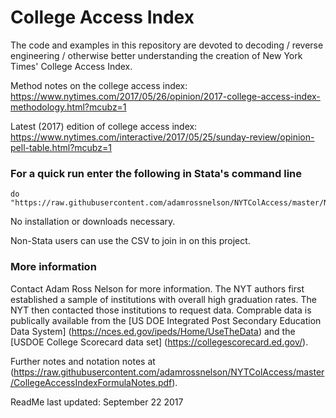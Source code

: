 # College Access Index

The code and examples in this repository are devoted to decoding / reverse engineering / otherwise better understanding the creation of New York Times' College Access Index.

Method notes on the college access index: https://www.nytimes.com/2017/05/26/opinion/2017-college-access-index-methodology.html?mcubz=1

Latest (2017) edition of college access index: https://www.nytimes.com/interactive/2017/05/25/sunday-review/opinion-pell-table.html?mcubz=1

### For a quick run enter the following in Stata's command line

```
do "https://raw.githubusercontent.com/adamrossnelson/NYTColAccess/master/NYTAccessDemo.do"

```
No installation or downloads necessary.

Non-Stata users can use the CSV to join in on this project.

### More information

Contact Adam Ross Nelson for more information. The NYT authors first established a sample of institutions with overall high graduation rates. The NYT then contacted those institutions to request data. Comprable data is publically available from the [US DOE Integrated Post Secondary Education Data System] (https://nces.ed.gov/ipeds/Home/UseTheData) and the [USDOE College Scorecard data set] (https://collegescorecard.ed.gov/).

Further notes and notation notes at (https://raw.githubusercontent.com/adamrossnelson/NYTColAccess/master/CollegeAccessIndexFormulaNotes.pdf).

ReadMe last updated: September 22 2017
